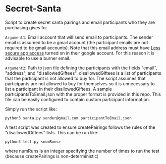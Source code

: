 # Secret-Santa
Script to create secret santa pairings and email participants who they are purchasing gives for

`Argument1`: Email account that will send email to participants. The sender email is assumed to be a gmail account (the participant emails are not required to be gmail accounts). Note that this email address must have [Less secure app access](https://support.google.com/accounts/answer/6010255?hl=en) turned on in their google account. For this reason it is advisable to use a burner email.

`Argument2`: Path to json file defining the participants with the fields "email", "address", and "disallowedGiftees". disallowedGiftees is a list of participants that the participant is not allowed to buy for. The script assumes that participants are not allowed to buy for themselves so it is unnecessary to list a participant in their disallowedGiftees. A sample participantsToEmail.json with the proper format is provided in this repo. This file can be easily configured to contain custom participant information.

Simply run the script like:
```
python3 santa.py sender@gmail.com participantToEmail.json
```

A test script was created to ensure createPairings follows the rules of the "disallowedGiftees" lists. This can be run like:
```
python3 test.py <numRuns>
```
where numRuns is an integer specifying the number of times to run the test (because createPairings is non-deterministic)